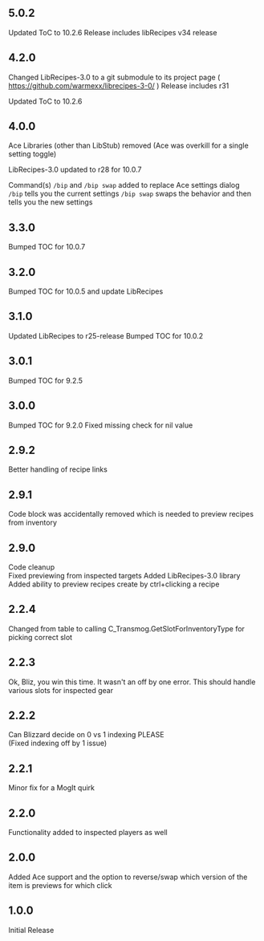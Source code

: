 ## 5.0.2

Updated ToC to 10.2.6
Release includes libRecipes v34 release


## 4.2.0
Changed LibRecipes-3.0 to a git submodule to its project page ( https://github.com/warmexx/librecipes-3-0/ )
Release includes r31

Updated ToC to 10.2.6

## 4.0.0
Ace Libraries (other than LibStub) removed
    (Ace was overkill for a single setting toggle)

LibRecipes-3.0 updated to r28 for 10.0.7

Command(s) `/bip` and `/bip swap` added to replace Ace settings dialog  
    `/bip` tells you the current settings
    `/bip swap` swaps the behavior and then tells you the new settings


## 3.3.0
Bumped TOC for 10.0.7

## 3.2.0
Bumped TOC for 10.0.5 and update LibRecipes

## 3.1.0
Updated LibRecipes to r25-release
Bumped TOC for 10.0.2


## 3.0.1
Bumped TOC for 9.2.5

## 3.0.0

Bumped TOC for 9.2.0
Fixed missing check for nil value


## 2.9.2

Better handling of recipe links

## 2.9.1

Code block was accidentally removed which is needed to preview recipes from inventory


## 2.9.0

Code cleanup  
Fixed previewing from inspected targets
Added LibRecipes-3.0 library
Added ability to preview recipes create by ctrl+clicking a recipe

## 2.2.4

Changed from table to calling C_Transmog.GetSlotForInventoryType for picking correct slot

## 2.2.3

Ok, Bliz, you win this time.
It wasn't an off by one error. 
This should handle various slots for inspected gear

## 2.2.2

Can Blizzard decide on 0 vs 1 indexing PLEASE  
(Fixed indexing off by 1 issue)

## 2.2.1

Minor fix for a MogIt quirk

## 2.2.0

Functionality added to inspected players as well


## 2.0.0

Added Ace support and the option to reverse/swap which version of the item is previews for which click


## 1.0.0

Initial Release
